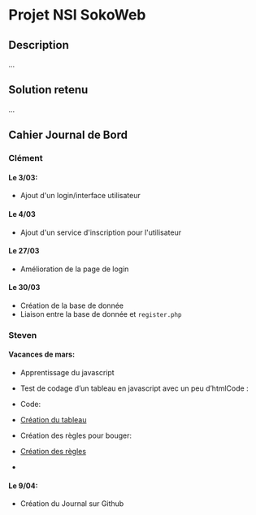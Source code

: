 # Projet NSI SokoWeb
## Description

...

## Solution retenu

...

## Cahier Journal de Bord

### Clément
#### Le 3/03:
* Ajout d'un login/interface utilisateur

#### Le 4/03
* Ajout d'un service d'inscription pour l'utilisateur

####  Le 27/03
* Amélioration de la page de login

#### Le 30/03
* Création de la base de donnée
* Liaison entre la base de donnée et `register.php`

### Steven

#### Vacances de mars:
* Apprentissage du javascript
* Test de codage d’un tableau en javascript avec un peu d’htmlCode :
* Code:
* [Création du tableau](Sokoban/Début.html)

* Création des règles pour bouger:
* [Création des règles](Sokoban/Début.html)
* 

#### Le 9/04:
* Création du Journal sur Github


